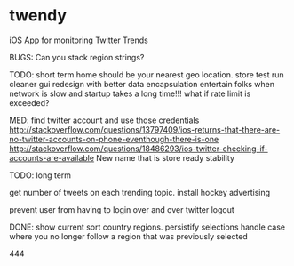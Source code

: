 # twendy
iOS App for monitoring Twitter Trends

BUGS:
Can you stack region strings?

TODO: short term
home should be your nearest geo location.
store test run
cleaner gui
redesign with better data encapsulation
entertain folks when network is slow and startup takes a long time!!!
what if rate limit is exceeded?

MED:
find twitter account and use those credentials
http://stackoverflow.com/questions/13797409/ios-returns-that-there-are-no-twitter-accounts-on-phone-eventhough-there-is-one
http://stackoverflow.com/questions/18486293/ios-twitter-checking-if-accounts-are-available
New name that is store ready
stability


TODO: long term

get number of tweets on each trending topic.
install hockey
advertising

prevent user from having to login over and over
twitter logout


DONE:
show current 
sort country regions.
persistify selections
handle case where you no longer follow a region that was previously selected


444
